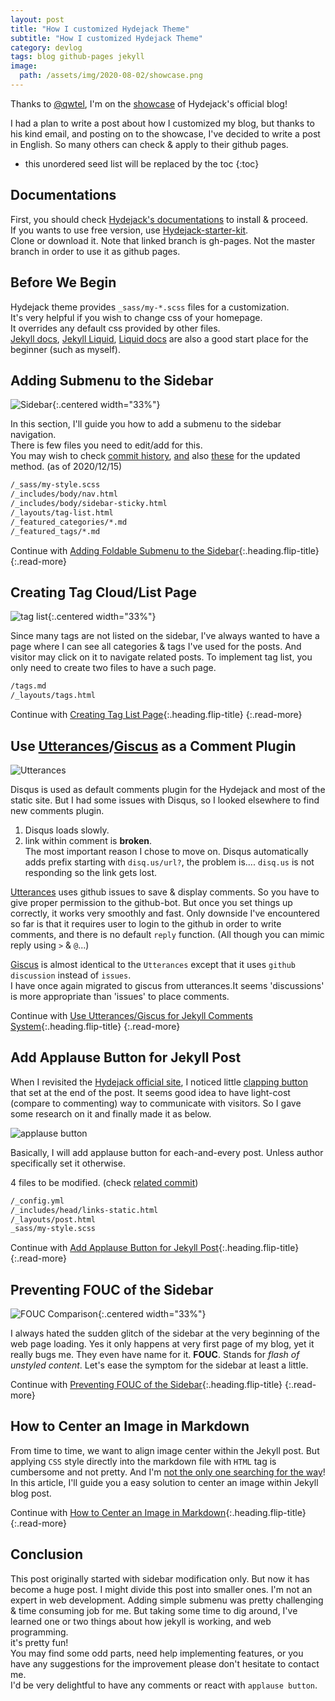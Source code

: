 ```yaml
---
layout: post
title: "How I customized Hydejack Theme"
subtitle: "How I customized Hydejack Theme"
category: devlog
tags: blog github-pages jekyll
image:
  path: /assets/img/2020-08-02/showcase.png
---
```


Thanks to [@qwtel], I'm on the [showcase] of Hydejack's official blog!

I had a plan to write a post about how I customized my blog, but thanks to his kind email, and posting on to the
showcase, I've decided to write a post in English. So many others can check & apply to their github pages.

[@qwtel]: https://qwtel.com/
[showcase]: https://hydejack.com/showcase/

<!--more-->

* this unordered seed list will be replaced by the toc
{:toc}

## Documentations

First, you should check [Hydejack's documentations] to install & proceed.<br>
If you wants to use free version, use [Hydejack-starter-kit].<br>
Clone or download it. Note that linked branch is gh-pages. Not the master branch in order to use it as github pages.

[Hydejack's documentations]: https://hydejack.com/docs/
[Hydejack-starter-kit]: https://github.com/hydecorp/hydejack-starter-kit/tree/gh-pages

## Before We Begin

Hydejack theme provides `_sass/my-*.scss` files for a customization.<br>
It's very helpful if you wish to change css of your homepage.<br>
It overrides any default css provided by other files.<br>
[Jekyll docs], [Jekyll Liquid], [Liquid docs] are also a good start place for the beginner (such as myself).

[Jekyll docs]: https://jekyllrb.com/docs/
[Jekyll Liquid]: https://jekyllrb.com/docs/liquid/
[Liquid docs]: https://shopify.github.io/liquid/

## Adding Submenu to the Sidebar

![Sidebar](/assets/img/2020-08-02/sidebar.png){:.centered width="33%"}

In this section, I'll guide you how to add a submenu to the sidebar navigation.<br>
There is few files you need to edit/add for this.<br>
You may wish to check [commit history], [and] also [these] for the updated method. (as of 2020/12/15)

[commit history]: https://github.com/LazyRen/LazyRen.github.io/commit/89aa07da3b9e9081b933f61c24a42b765b6d30cd
[and]: https://github.com/LazyRen/LazyRen.github.io/commit/6d54aa8507b7595169214d61639ccb2fb5c2a4f6
[these]: https://github.com/LazyRen/LazyRen.github.io/commit/69871512f1407d1b2892f621b69059b3b4c2bab2

```default
/_sass/my-style.scss
/_includes/body/nav.html
/_includes/body/sidebar-sticky.html
/_layouts/tag-list.html
/_featured_categories/*.md
/_featured_tags/*.md
```

Continue with [Adding Foldable Submenu to the Sidebar](adding-foldable-submenu-to-the-sidebar){:.heading.flip-title}
{:.read-more}

## Creating Tag Cloud/List Page

![tag list](/assets/img/2020-12-21/tag_list.png){:.centered width="33%"}

Since many tags are not listed on the sidebar, I've always wanted to have a page where I can see all categories & tags
I've used for the posts. And visitor may click on it to navigate related posts. To implement tag list, you only need to
create two files to have a such page.

```default
/tags.md
/_layouts/tags.html
```

Continue with [Creating Tag List Page](creating-tag-list-page){:.heading.flip-title}
{:.read-more}

## Use [Utterances]/[Giscus] as a Comment Plugin

![Utterances](/assets/img/2020-12-21/utterances.png)

Disqus is used as default comments plugin for the Hydejack and most of the static site.
But I had some issues with Disqus, so I looked elsewhere to find new comments plugin.

1. Disqus loads slowly.<br>
2. link within comment is **broken**.<br>
   The most important reason I chose to move on. Disqus automatically adds prefix starting with `disq.us/url?`,
   the problem is.... `disq.us` is not responding so the link gets lost.

[Utterances] uses github issues to save & display comments. So you have to give proper permission to the github-bot.
But once you set things up correctly, it works very smoothly and fast. Only downside I've encountered so far is that it
requires user to login to the github in order to write comments, and there is no default `reply` function.
(All though you can mimic reply using `>` & `@`...)

[Giscus] is almost identical to the `Utterances` except that it uses `github discussion` instead of `issues`.<br>
I have once again migrated to giscus from utterances.It seems 'discussions' is more appropriate than 'issues' to place
comments.

[Utterances]: https://utteranc.es/
[Giscus]: https://giscus.vercel.app/

Continue with [Use Utterances/Giscus for Jekyll Comments System](use-utterances-for-jekyll-comments){:.heading.flip-title}
{:.read-more}

## Add Applause Button for Jekyll Post

When I revisited the [Hydejack official site], I noticed little [clapping button] that set at the end of the post.
It seems good idea to have light-cost (compare to commenting) way to communicate with visitors. So I gave some research
on it and finally made it as below.

[Hydejack official site]: https://hydejack.com/showcase/lazyren/
[clapping button]: https://help.medium.com/hc/en-us/articles/115011350967-Claps

![applause button](/assets/img/2020-12-21/post_end.png)

Basically, I will add applause button for each-and-every post. Unless author specifically set it otherwise.<br>

4 files to be modified. (check [related commit])

[related commit]: https://github.com/LazyRen/LazyRen.github.io/commit/346f496d80243fcfbd0f24b47daa10078efe954f

```default
/_config.yml
/_includes/head/links-static.html
/_layouts/post.html
_sass/my-style.scss
```

Continue with [Add Applause Button for Jekyll Post](add-applause-button-for-jekyll-post){:.heading.flip-title}
{:.read-more}

## Preventing FOUC of the Sidebar

![FOUC Comparison](/assets/img/2022-01-07/comparison.gif){:.centered width="33%"}

I always hated the sudden glitch of the sidebar at the very beginning of the web page loading.
Yes it only happens at very first page of my blog, yet it really bugs me. They even have name for it. **FOUC**.
Stands for *flash of unstyled content*. Let's ease the symptom for the sidebar at least a little.

Continue with [Preventing FOUC of the Sidebar](preventing-fouc-of-the-sidebar){:.heading.flip-title}
{:.read-more}

## How to Center an Image in Markdown

From time to time, we want to align image center within the Jekyll post. But applying `CSS` style directly into the
markdown file with `HTML` tag is cumbersome and not pretty. And I'm [not the only one searching for the way]!
In this article, I'll guide you a easy solution to center an image within Jekyll blog post.

[not the only one searching for the way]: https://stackoverflow.com/questions/23819197/jekyll-blog-post-centering-images

Continue with [How to Center an Image in Markdown](how-to-center-an-image-in-markdown){:.heading.flip-title}
{:.read-more}

## Conclusion

This post originally started with sidebar modification only. But now it has become a huge post. I might divide this post
into smaller ones. I'm not an expert in web development. Adding simple submenu was pretty challenging & time consuming
job for me. But taking some time to dig around, I've learned one or two things about how jekyll is working, and web
programming.<br>
it's pretty fun!<br>
You may find some odd parts, need help implementing features, or you have any suggestions for the improvement please
don't hesitate to contact me.<br>
I'd be very delightful to have any comments or react with `applause button`.<br>
